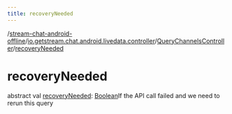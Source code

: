 ```yaml
---
title: recoveryNeeded
---
```

/[stream-chat-android-offline](../../index.md)/[io.getstream.chat.android.livedata.controller](../index.md)/[QueryChannelsController](index.md)/[recoveryNeeded](recoveryNeeded.md)  
  
  
  
# recoveryNeeded  
abstract val [recoveryNeeded](recoveryNeeded.md): [Boolean](https://kotlinlang.org/api/latest/jvm/stdlib/kotlin/-boolean/index.html)If the API call failed and we need to rerun this query
